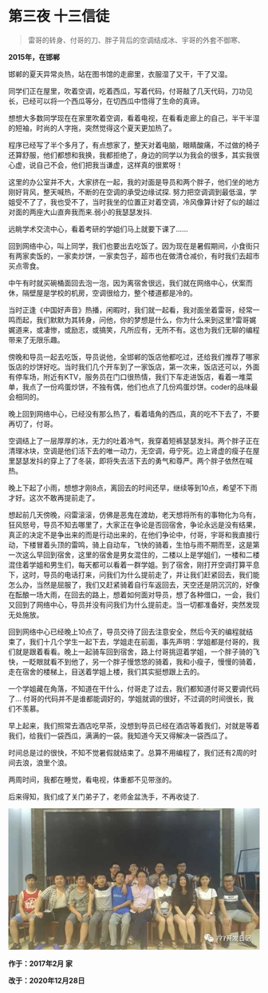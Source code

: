 # 第三夜 十三信徒

> 雷哥的转身、付哥的刀、胖子背后的空调结成冰、宇哥的外套不御寒、

**2015年，在邯郸**

邯郸的夏天异常炎热，站在图书馆的走廊里，衣服湿了又干，干了又湿。

同学们正在屋里，吹着空调，吃着西瓜，写着代码，付哥敲了几天代码，刀功见长，已经可以将一个西瓜等分，在切西瓜中悟得了生命的真谛。

想想大多数同学现在在家里吹着空调，看着电视，在看看走廊上的自己，半干半湿的短袖，时尚的人字拖，突然觉得这个夏天更加热了。

程序已经写了半个多月了，有点想家了，整天对着电脑，眼睛酸痛，不过做的椅子还算舒服，他们都想和我换，我都拒绝了，身边的同学以为我会的很多，其实我很心虚，说自己不会，他们把我当谦虚，这样真的很累呀！

这里的办公室并不大，大家挤在一起，我的对面是导员和两个胖子，他们坐的地方刚好背风，整天喊热，不断的在空调的承受边缘试探. 努力把空调调到最低温，学姐受不了了，我也受不了，当时我坐的位置正对着空调，冷风像算计好了似的越过对面的两座大山直奔我而来.弱小的我瑟瑟发抖.

远眺学术交流中心，看着考研的学姐们马上就要下课了......

回到网络中心，叫上同学，我们也要出去吃饭了。因为现在是暑假期间，小食街只有两家卖饭的，一家卖炒饼，一家卖包子，超市也在做清仓减价，有时我们去超市买点零食。

中午有时就买碗桶面回去泡一泡，因为离宿舍很远，我们就在网络中心，伏案而休，隔壁屋是学校的机房，空调很给力，整个楼道都是冷的。

当时正逢《中国好声音》热播，闲暇时，我们就一起看，我对面坐着雷哥，经常一鸣而起，我们默默为其转身，问他，你的梦想是什么，你为什么来到这里?雷哥娓娓道来，或凄惨，或励志，或搞笑，凡所应有，无所不有。这也为我们无聊的编程带来了无限乐趣。

傍晚和导员一起去吃饭，导员说他，全邯郸的饭店他都吃过，还给我们推荐了哪家饭店的炒饼好吃。当时我们几个开车到了一家饭店，第一次来，饭店还可以，外面有停车场，附近有KTV，服务员在门口很热情，我们下车走进饭店，看着一堆菜单，我点了一份鸡蛋炒饼，不独有偶，他们也点了几份鸡蛋炒饼。coder的品味最会相同的。

晚上回到网络中心，已经没有那么热了，看着墙角的西瓜，真的吃不下去了，不要再切了，付哥。

空调结上了一层厚厚的冰，无力的吐着冷气，我穿着短裤瑟瑟发抖。两个胖子正在清理冰块，空调是他们活下去的唯一动力，无空调，毋宁死。边上肾虚的瘦子在屋里瑟瑟发抖的穿上了了冬装，即将失去活下去的勇气和尊严。两个胖子依然在喊热。

晚上下起了小雨，想想才刚8点，离回去的时间还早，继续等到10点，希望不下雨才好。这次不敢再提前走了。

想起前几天傍晚，闷雷滚滚，仿佛是恶鬼在渡劫，老天想将所有的事物化为乌有，狂风怒号，导员不知去哪里了，大家正在争论是否回宿舍，争论永远是没有结果，真正的决定不是争出来的而是行动出来的，在他们争论中，付哥，宇哥和我直接行动，下楼冒着头顶的雷鸣，骑上自动车，飞快的骑着，生怕与雨不期而至，这是第一次这么早回到宿舍，这里的宿舍是男女混住的，二楼以上是学姐们，一楼和二楼混住着学姐和男生们，每天都可以看着一群学姐。到了宿舍，刚打开空调打算平息下，这时，导员的电话打来，问我们为什么提前走了，并让我们赶紧回去，我们能怎么办，当然是屈服了，我们又赶紧骑着自行车返回去，天空还是阴沉沉的，好像在酝酿一场大雨，在回去的路上，想着如何面对导员，想了各种借口，一会，我们又回到了网络中心，导员并没有问我们为什么提前走。当一切都准备好，突然发现无处施放。

回到网络中心已经晚上10点了，导员交待了回去注意安全，然后今天的编程就结束了，我们十几个学生一起下去，学姐走在前面，事先声明：学姐都是付哥的，我们就是跟着看看。晚上一起骑车回到宿舍，路上付哥挑逗着学姐，一个胖子骑的飞快，一眨眼就看不到他了，另一个胖子慢悠悠的骑着，我和小瘦子，慢慢的骑着，走在宿舍的楼梯上，目送着学姐上楼，我们其实挺想跟上去的。

一个学姐藏在角落，不知道在干什么，付哥走了过去，我们都知道付哥又要调代码了...  付哥的代码并不是谁都能调好的，学姐就调的很好，不过调的时间很长，我们不羡慕。

早上起来，我们照常去酒店吃早茶，没想到导员已经在酒店等着我们，对就是等着我们，给我们一袋西瓜，满满的一袋。我知道今天又得解决一袋西瓜了。

时间总是过的很快，不知不觉暑假就结束了。总算不用编程了，我们还有2周的时间去浪，浪里个浪。

两周时间，我都在睡觉，看电视，体重都不见带涨的。

后来得知，我们成了关门弟子了，老师金盆洗手，不再收徒了.

![](img/0.jpeg)

**作于：2017年2月 家**

**改于：2020年12月28日**